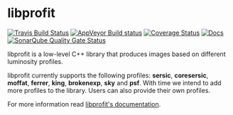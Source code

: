 # libprofit

[![Travis Build Status](https://travis-ci.org/SKA-ScienceDataProcessor/dfms.svg?branch=master)](https://travis-ci.org/ICRAR/libprofit)
[![AppVeyor Build status](https://ci.appveyor.com/api/projects/status/mr42dlpq9vaeqnln?svg=true)](https://ci.appveyor.com/project/rtobar/libprofit)
[![Coverage Status](https://coveralls.io/repos/github/ICRAR/libprofit/badge.svg?branch=master)](https://coveralls.io/github/ICRAR/libprofit?branch=master)
[![Docs](https://readthedocs.org/projects/libprofit/badge/?version=latest)](https://libprofit.readthedocs.io/en/latest/)
[![SonarQube Quality Gate Status](https://sonarcloud.io/api/project_badges/measure?project=libprofit&metric=alert_status)](https://sonarcloud.io/dashboard?id=libprofit)

libprofit is a low-level C++ library that produces images based on different luminosity profiles.

libprofit currently supports the following profiles:
**sersic**, **coresersic**, **moffat**, **ferrer**, **king**, **brokenexp**, **sky** and **psf**.
With time we intend to add more profiles to the library. Users can also provide their own profiles.

For more information read [libprofit's documentation](https://libprofit.readthedocs.io/).
